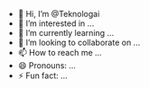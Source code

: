 - 👋 Hi, I’m @Teknologai
- 👀 I’m interested in ...
- 🌱 I’m currently learning ...
- 💞️ I’m looking to collaborate on ...
- 📫 How to reach me ...
- 😄 Pronouns: ...
- ⚡ Fun fact: ...

<!---
Teknologai/Teknologai is a ✨ special ✨ repository because its `README.md` (this file) appears on your GitHub profile.
You can click the Preview link to take a look at your changes.
--->
